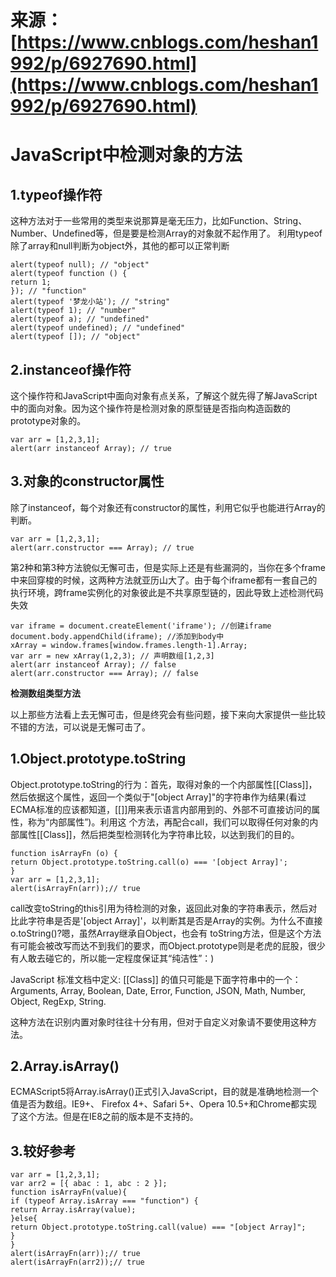 # 来源：[https://www.cnblogs.com/heshan1992/p/6927690.html](https://www.cnblogs.com/heshan1992/p/6927690.html)

# **JavaScript中检测对象的方法**

## **1.typeof操作符**

这种方法对于一些常用的类型来说那算是毫无压力，比如Function、String、Number、Undefined等，但是要是检测Array的对象就不起作用了。 利用typeof除了array和null判断为object外，其他的都可以正常判断

```
alert(typeof null); // "object"
alert(typeof function () {
return 1;
}); // "function"
alert(typeof '梦龙小站'); // "string"
alert(typeof 1); // "number"
alert(typeof a); // "undefined"
alert(typeof undefined); // "undefined"
alert(typeof []); // "object"
```

## **2.instanceof操作符**

这个操作符和JavaScript中面向对象有点关系，了解这个就先得了解JavaScript中的面向对象。因为这个操作符是检测对象的原型链是否指向构造函数的prototype对象的。

```
var arr = [1,2,3,1];
alert(arr instanceof Array); // true 
```

## **3.对象的constructor属性**

除了instanceof，每个对象还有constructor的属性，利用它似乎也能进行Array的判断。

```
var arr = [1,2,3,1];
alert(arr.constructor === Array); // true
```

第2种和第3种方法貌似无懈可击，但是实际上还是有些漏洞的，当你在多个frame中来回穿梭的时候，这两种方法就亚历山大了。由于每个iframe都有一套自己的执行环境，跨frame实例化的对象彼此是不共享原型链的，因此导致上述检测代码失效

```
var iframe = document.createElement('iframe'); //创建iframe
document.body.appendChild(iframe); //添加到body中
xArray = window.frames[window.frames.length-1].Array;
var arr = new xArray(1,2,3); // 声明数组[1,2,3]
alert(arr instanceof Array); // false
alert(arr.constructor === Array); // false 
```

**检测数组类型方法**

以上那些方法看上去无懈可击，但是终究会有些问题，接下来向大家提供一些比较不错的方法，可以说是无懈可击了。

## **1.Object.prototype.toString**

Object.prototype.toString的行为：首先，取得对象的一个内部属性\[\[Class\]\]，然后依据这个属性，返回一个类似于"\[object Array\]"的字符串作为结果\(看过ECMA标准的应该都知道，\[\[\]\]用来表示语言内部用到的、外部不可直接访问的属性，称为“内部属性”\)。利用这 个方法，再配合call，我们可以取得任何对象的内部属性\[\[Class\]\]，然后把类型检测转化为字符串比较，以达到我们的目的。

```
function isArrayFn (o) {
return Object.prototype.toString.call(o) === '[object Array]';
}
var arr = [1,2,3,1];
alert(isArrayFn(arr));// true 
```

call改变toString的this引用为待检测的对象，返回此对象的字符串表示，然后对比此字符串是否是'\[object Array\]'，以判断其是否是Array的实例。为什么不直接o.toString\(\)?嗯，虽然Array继承自Object，也会有 toString方法，但是这个方法有可能会被改写而达不到我们的要求，而Object.prototype则是老虎的屁股，很少有人敢去碰它的，所以能一定程度保证其“纯洁性”：\)  


JavaScript 标准文档中定义: \[\[Class\]\] 的值只可能是下面字符串中的一个： Arguments, Array, Boolean, Date, Error, Function, JSON, Math, Number, Object, RegExp, String.

这种方法在识别内置对象时往往十分有用，但对于自定义对象请不要使用这种方法。

## **2.Array.isArray\(\)**

ECMAScript5将Array.isArray\(\)正式引入JavaScript，目的就是准确地检测一个值是否为数组。IE9+、 Firefox 4+、Safari 5+、Opera 10.5+和Chrome都实现了这个方法。但是在IE8之前的版本是不支持的。

## **3.较好参考**

```
var arr = [1,2,3,1];
var arr2 = [{ abac : 1, abc : 2 }];
function isArrayFn(value){
if (typeof Array.isArray === "function") {
return Array.isArray(value);
}else{
return Object.prototype.toString.call(value) === "[object Array]";
}
}
alert(isArrayFn(arr));// true
alert(isArrayFn(arr2));// true
```



